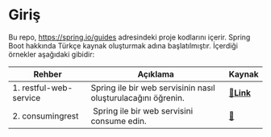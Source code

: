 # Giriş
Bu repo, https://spring.io/guides adresindeki proje kodlarını içerir. Spring Boot hakkında Türkçe kaynak oluşturmak adına başlatılmıştır. İçerdiği örnekler aşağıdaki gibidir: 

|Rehber|Açıklama|Kaynak|
|--|--|--|
|1. restful-web-service| Spring ile bir web servisinin nasıl oluşturulacağını öğrenin.|[🔗**Link**](https://spring.io/guides/gs/rest-service/)|
|2. consumingrest | Spring ile bir web servisini consume edin. | [🔗](https://spring.io/guides/gs/consuming-rest/) |